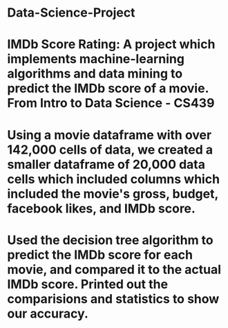 # Data-Science-Project
# IMDb Score Rating: A project which implements machine-learning algorithms and data mining to predict the IMDb score of a movie. From Intro to Data Science - CS439

# Using a movie dataframe with over 142,000 cells of data, we created a smaller dataframe of 20,000 data cells which included columns which included the movie's gross, budget, facebook likes, and IMDb score.

# Used the decision tree algorithm to predict the IMDb score for each movie, and compared it to the actual IMDb score. Printed out the comparisions and statistics to show our accuracy.
